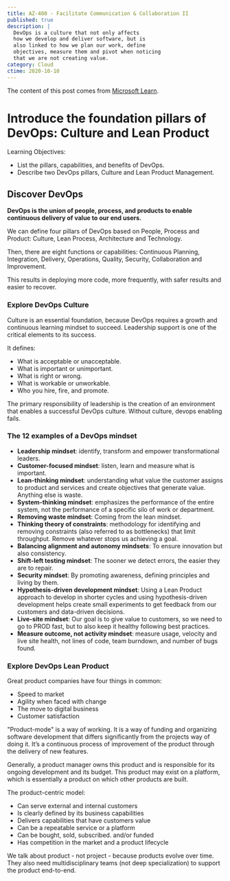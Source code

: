 ```yaml
---
title: AZ-400 - Facilitate Communication & Collaboration II
published: true
description: |
  DevOps is a culture that not only affects
  how we develop and deliver software, but is
  also linked to how we plan our work, define
  objectives, measure them and pivot when noticing
  that we are not creating value.
category: Cloud
ctime: 2020-10-10
---
```


The content of this post comes from [Microsoft Learn](https://docs.microsoft.com/en-us/learn/modules/introduce-foundation-pillars-devops/).

# Introduce the foundation pillars of DevOps: Culture and Lean Product

Learning Objectives:
* List the pillars, capabilities, and benefits of DevOps.
* Describe two DevOps pillars, Culture and Lean Product Management.

## Discover DevOps

**DevOps is the union of people, process, and products to enable continuous delivery of value to our end users.**

We can define four pillars of DevOps based on People, Process and Product: Culture, Lean Process, Architecture and Technology.

Then, there are eight functions or capabilities: Continuous Planning, Integration, Delivery, Operations, Quality, Security, Collaboration and Improvement.

This results in deploying more code, more frequently, with safer results and easier to recover.

### Explore DevOps Culture

Culture is an essential foundation, because DevOps requires a growth and continuous learning mindset to succeed. Leadership support is one of the critical elements to its success.

It defines:
* What is acceptable or unacceptable.
* What is important or unimportant.
* What is right or wrong.
* What is workable or unworkable.
* Who you hire, fire, and promote.

The primary responsibility of leadership is the creation of an environment that enables a successful DevOps culture. Without culture, devops enabling fails.

### The 12 examples of a DevOps mindset

* **Leadership mindset**: identify, transform and empower transformational leaders.
* **Customer-focused mindset**: listen, learn and measure what is important.
* **Lean-thinking mindset**: understanding what value the customer assigns to product and services and create objectives that generate value. Anything else is waste.
* **System-thinking mindset**: emphasizes the performance of the entire system, not the performance of a specific silo of work or department.
* **Removing waste mindset**: Coming from the lean mindset.
* **Thinking theory of constraints**: methodology for identifying and removing constraints (also referred to as bottlenecks) that limit throughput. Remove whatever stops us achieving a goal.
* **Balancing alignment and autonomy mindsets**: To ensure innovation but also consistency.
* **Shift-left testing mindset**: The sooner we detect errors, the easier they are to repair.
* **Security mindset**: By promoting awareness, defining principles and living by them.
* **Hypothesis-driven development mindset**: Using a Lean Product approach to develop in shorter cycles and using hypothesis-driven development helps create small experiments to get feedback from our customers and data-driven decisions.
* **Live-site mindset**: Our goal is to give value to customers, so we need to go to PROD fast, but to also keep it healthy following best practices.
* **Measure outcome, not activity mindset**: measure usage, velocity and live site health, not lines of code, team burndown, and number of bugs found.

### Explore DevOps Lean Product

Great product companies have four things in common:

* Speed to market
* Agility when faced with change
* The move to digital business
* Customer satisfaction

"Product-mode" is a way of working. It is a way of funding and organizing software development that differs significantly from the projects way of doing it. It’s a continuous process of improvement of the product through the delivery of new features.

Generally, a product manager owns this product and is responsible for its ongoing development and its budget. This product may exist on a platform, which is essentially a product on which other products are built.

The product-centric model:

* Can serve external and internal customers
* Is clearly defined by its business capabilities
* Delivers capabilities that have customers value
* Can be a repeatable service or a platform
* Can be bought, sold, subscribed. and/or funded
* Has competition in the market and a product lifecycle

We talk about product - not project - because products evolve over time. They also need multidisciplinary teams (not deep specialization) to support the product end-to-end.
